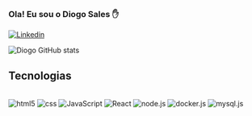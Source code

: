 
### Ola! Eu sou o Diogo Sales ✋

[![Linkedin](https://img.shields.io/badge/LinkedIn-0077B5?style=for-the-badge&logo=linkedin&logoColor=white)](https://www.linkedin.com/in/diogo-sales-b094b2235/)

![Diogo GitHub stats](https://github-readme-stats.vercel.app/api?username=DiogoSalesP&show_icons=true&theme=dracula)

## Tecnologias
<div style="display: inline_block"><br/>
  <img aling="center" alt="html5" src="https://img.shields.io/badge/HTML5-E34F26?style=for-the-badge&logo=html5&logoColor=white" />
  <img aling="center" alt="css" src="https://img.shields.io/badge/CSS3-1572B6?style=for-the-badge&logo=css3&logoColor=white" />
  <img aling="center" alt="JavaScript" src="https://img.shields.io/badge/JavaScript-F7DF1E?style=for-the-badge&logo=javascript&logoColor=black" />
  <img aling="center" alt="React" src="https://img.shields.io/badge/React-20232A?style=for-the-badge&logo=react&logoColor=61DAFB" />
  <img aling="center" alt="node.js" src="https://img.shields.io/badge/Node.js-43853D?style=for-the-badge&logo=node.js&logoColor=white" />
  <img aling="center" alt="docker.js" src="https://img.shields.io/badge/Docker-2CA5E0?style=for-the-badge&logo=docker&logoColor=white" />
  <img aling="center" alt="mysql.js" src="https://img.shields.io/badge/MySQL-005C84?style=for-the-badge&logo=mysql&logoColor=white" />
  
  <br/>
</div>
